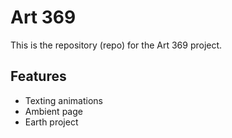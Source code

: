 # Art 369
This is the repository (repo) for the Art 369 project.


## Features
- Texting animations
- Ambient page
- Earth project